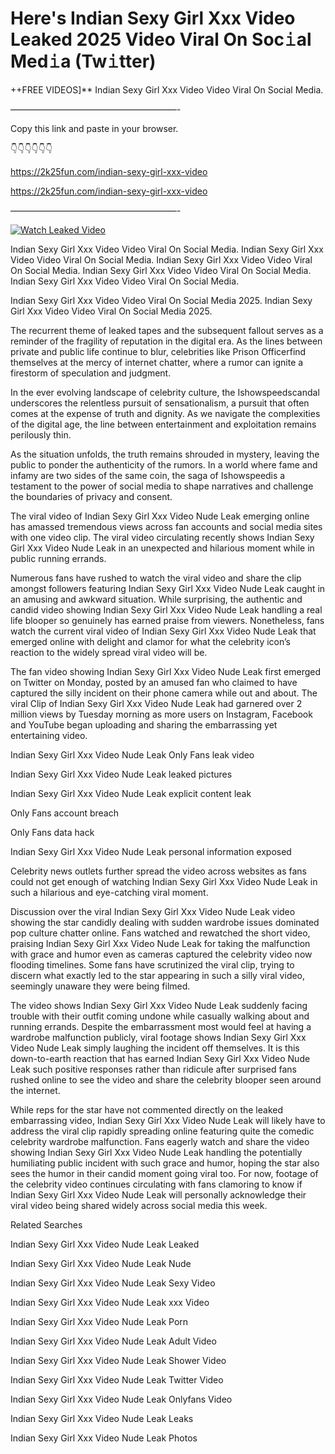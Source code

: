 # Here's Indian Sexy Girl Xxx Video Leaked 2025 Video Viral On Soc𝚒al Med𝚒a (Tw𝚒tter)

++FREE VIDEOS]** Indian Sexy Girl Xxx Video Video Viral On Social Media.

———————————————————-

Copy this link and paste in your browser.

👇👇👇👇👇👇

https://2k25fun.com/indian-sexy-girl-xxx-video

https://2k25fun.com/indian-sexy-girl-xxx-video

———————————————————-

[![Watch Leaked Video](https://miro.medium.com/v2/resize:fit:828/format:webp/1*cilzJN44JGOrTw9NJCrNHA.gif "Watch Leaked Video")](https://2k25fun.com/indian-sexy-girl-xxx-video)

Indian Sexy Girl Xxx Video Video Viral On Social Media. Indian Sexy Girl Xxx Video Video Viral On Social Media. Indian Sexy Girl Xxx Video Video Viral On Social Media. Indian Sexy Girl Xxx Video Video Viral On Social Media. Indian Sexy Girl Xxx Video Video Viral On Social Media.

Indian Sexy Girl Xxx Video Video Viral On Social Media 2025. Indian Sexy Girl Xxx Video Video Viral On Social Media 2025.

The recurrent theme of leaked tapes and the subsequent fallout serves as a reminder of the fragility of reputation in the digital era. As the lines between private and public life continue to blur, celebrities like Prison Officerfind themselves at the mercy of internet chatter, where a rumor can ignite a firestorm of speculation and judgment.

In the ever evolving landscape of celebrity culture, the Ishowspeedscandal underscores the relentless pursuit of sensationalism, a pursuit that often comes at the expense of truth and dignity. As we navigate the complexities of the digital age, the line between entertainment and exploitation remains perilously thin.

As the situation unfolds, the truth remains shrouded in mystery, leaving the public to ponder the authenticity of the rumors. In a world where fame and infamy are two sides of the same coin, the saga of Ishowspeedis a testament to the power of social media to shape narratives and challenge the boundaries of privacy and consent.

The viral video of Indian Sexy Girl Xxx Video Nude Leak emerging online has amassed tremendous views across fan accounts and social media sites with one video clip. The viral video circulating recently shows Indian Sexy Girl Xxx Video Nude Leak in an unexpected and hilarious moment while in public running errands.

Numerous fans have rushed to watch the viral video and share the clip amongst followers featuring Indian Sexy Girl Xxx Video Nude Leak caught in an amusing and awkward situation. While surprising, the authentic and candid video showing Indian Sexy Girl Xxx Video Nude Leak handling a real life blooper so genuinely has earned praise from viewers. Nonetheless, fans watch the current viral video of Indian Sexy Girl Xxx Video Nude Leak that emerged online with delight and clamor for what the celebrity icon’s reaction to the widely spread viral video will be.

The fan video showing Indian Sexy Girl Xxx Video Nude Leak first emerged on Twitter on Monday, posted by an amused fan who claimed to have captured the silly incident on their phone camera while out and about. The viral Clip of Indian Sexy Girl Xxx Video Nude Leak had garnered over 2 million views by Tuesday morning as more users on Instagram, Facebook and YouTube began uploading and sharing the embarrassing yet entertaining video.

Indian Sexy Girl Xxx Video Nude Leak Only Fans leak video

Indian Sexy Girl Xxx Video Nude Leak leaked pictures

Indian Sexy Girl Xxx Video Nude Leak explicit content leak

Only Fans account breach

Only Fans data hack

Indian Sexy Girl Xxx Video Nude Leak personal information exposed

Celebrity news outlets further spread the video across websites as fans could not get enough of watching Indian Sexy Girl Xxx Video Nude Leak in such a hilarious and eye-catching viral moment.

Discussion over the viral Indian Sexy Girl Xxx Video Nude Leak video showing the star candidly dealing with sudden wardrobe issues dominated pop culture chatter online. Fans watched and rewatched the short video, praising Indian Sexy Girl Xxx Video Nude Leak for taking the malfunction with grace and humor even as cameras captured the celebrity video now flooding timelines. Some fans have scrutinized the viral clip, trying to discern what exactly led to the star appearing in such a silly viral video, seemingly unaware they were being filmed.

The video shows Indian Sexy Girl Xxx Video Nude Leak suddenly facing trouble with their outfit coming undone while casually walking about and running errands. Despite the embarrassment most would feel at having a wardrobe malfunction publicly, viral footage shows Indian Sexy Girl Xxx Video Nude Leak simply laughing the incident off themselves. It is this down-to-earth reaction that has earned Indian Sexy Girl Xxx Video Nude Leak such positive responses rather than ridicule after surprised fans rushed online to see the video and share the celebrity blooper seen around the internet.

While reps for the star have not commented directly on the leaked embarrassing video, Indian Sexy Girl Xxx Video Nude Leak will likely have to address the viral clip rapidly spreading online featuring quite the comedic celebrity wardrobe malfunction. Fans eagerly watch and share the video showing Indian Sexy Girl Xxx Video Nude Leak handling the potentially humiliating public incident with such grace and humor, hoping the star also sees the humor in their candid moment going viral too. For now, footage of the celebrity video continues circulating with fans clamoring to know if Indian Sexy Girl Xxx Video Nude Leak will personally acknowledge their viral video being shared widely across social media this week.

Related Searches

Indian Sexy Girl Xxx Video Nude Leak Leaked

Indian Sexy Girl Xxx Video Nude Leak Nude

Indian Sexy Girl Xxx Video Nude Leak Sexy Video

Indian Sexy Girl Xxx Video Nude Leak xxx Video

Indian Sexy Girl Xxx Video Nude Leak Porn

Indian Sexy Girl Xxx Video Nude Leak Adult Video

Indian Sexy Girl Xxx Video Nude Leak Shower Video

Indian Sexy Girl Xxx Video Nude Leak Twitter Video

Indian Sexy Girl Xxx Video Nude Leak Onlyfans Video

Indian Sexy Girl Xxx Video Nude Leak Leaks

Indian Sexy Girl Xxx Video Nude Leak Photos